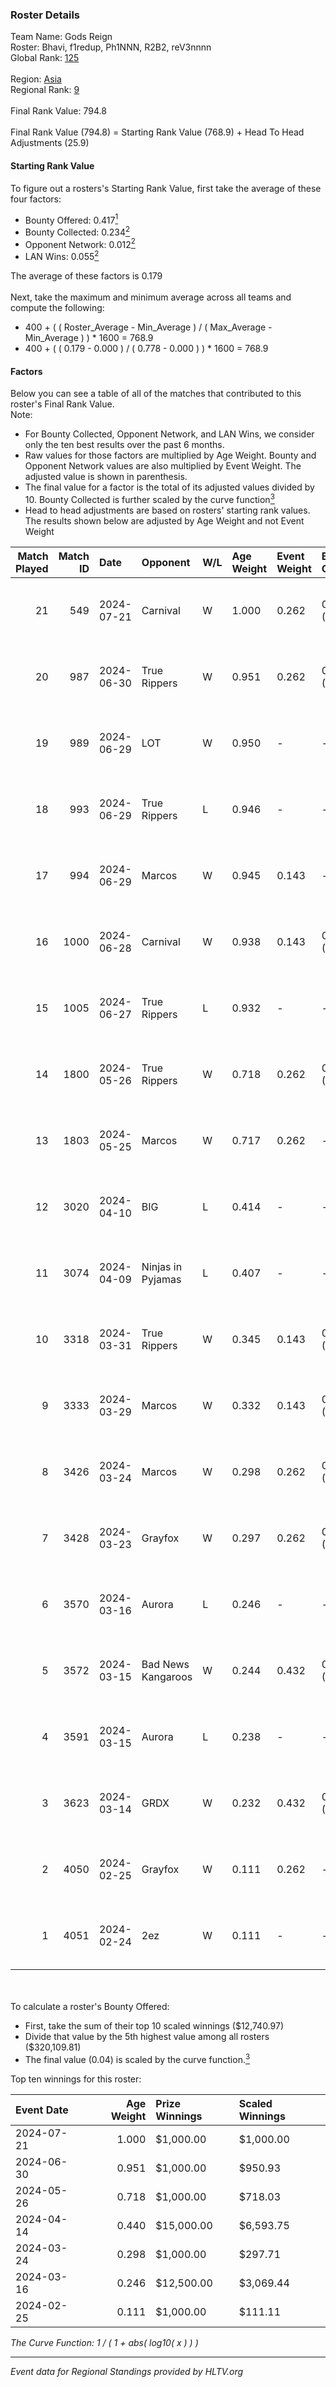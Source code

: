 ### Roster Details<br />
Team Name: Gods Reign<br />
Roster: Bhavi, f1redup, Ph1NNN, R2B2, reV3nnnn<br />
Global Rank: [125](../standings_global.md)<br />
<br />
Region: [Asia]( ../standings_asia.md)<br />
Regional Rank: [9]( ../standings_asia.md)<br />
<br />
Final Rank Value:  794.8<br />
<br />
Final Rank Value (794.8) = Starting Rank Value (768.9) + Head To Head Adjustments (25.9)<br />

#### Starting Rank Value<br />
To figure out a rosters's Starting Rank Value, first take the average of these four factors:<br />
- Bounty Offered: 0.417[<sup>1</sup>](#table2)
- Bounty Collected: 0.234[<sup>2</sup>](#table1)
- Opponent Network: 0.012[<sup>2</sup>](#table1)
- LAN Wins: 0.055[<sup>2</sup>](#table1)

The average of these factors is 0.179<br />
<br />
Next, take the maximum and minimum average across all teams and compute the following:<br />
- 400 + ( ( Roster_Average - Min_Average ) / ( Max_Average - Min_Average ) ) * 1600 = 768.9
- 400 + ( ( 0.179 - 0.000 ) / ( 0.778 - 0.000 ) ) * 1600 = 768.9


#### Factors<br />
Below you can see a table of all of the matches that contributed to this roster's Final Rank Value.<br />
Note:<br />

- For Bounty Collected, Opponent Network, and LAN Wins, we consider only the ten best results over the past 6 months.
- Raw values for those factors are multiplied by Age Weight. Bounty and Opponent Network values are also multiplied by Event Weight. The adjusted value is shown in parenthesis.
- The final value for a factor is the total of its adjusted values divided by 10. Bounty Collected is further scaled by the curve function[<sup>3</sup>](#curveFunction)
- Head to head adjustments are based on rosters' starting rank values. The results shown below are adjusted by Age Weight and not Event Weight
<span id="table1"></span><br />


| Match Played | Match ID | Date       | Opponent           | W/L | Age Weight | Event Weight | Bounty Collected | Opponent Network | LAN Wins  | H2H Adj. | Roster                                 |
| -: | -: | :- | :- | :- | :- | :- | :- | :- | :- | -: | :- |
|           21 |      549 | 2024-07-21 | Carnival           | W   | 1.000      | 0.262        | 0.002 (0.001)    | -                | 0 (0.000) |     5.26 | Bhavi, f1redup, Ph1NNN, R2B2, reV3nnnn |
|           20 |      987 | 2024-06-30 | True Rippers       | W   | 0.951      | 0.262        | 0.005 (0.001)    | 0.163 (0.040)    | 0 (0.000) |    12.84 | 1nhuman, Bhavi, Ph1NNN, R2B2, reV3nnnn |
|           19 |      989 | 2024-06-29 | LOT                | W   | 0.950      | -            | -                | -                | 0 (0.000) |     3.24 | Bhavi, f1redup, Ph1NNN, R2B2, reV3nnnn |
|           18 |      993 | 2024-06-29 | True Rippers       | L   | 0.946      | -            | -                | -                | -         |   -17.30 | Bhavi, f1redup, Ph1NNN, R2B2, reV3nnnn |
|           17 |      994 | 2024-06-29 | Marcos             | W   | 0.945      | 0.143        | -                | 0.036 (0.005)    | 0 (0.000) |     4.86 | Bhavi, f1redup, Ph1NNN, R2B2, reV3nnnn |
|           16 |     1000 | 2024-06-28 | Carnival           | W   | 0.938      | 0.143        | 0.002 (0.000)    | -                | 0 (0.000) |     5.28 | Bhavi, f1redup, Ph1NNN, R2B2, reV3nnnn |
|           15 |     1005 | 2024-06-27 | True Rippers       | L   | 0.932      | -            | -                | -                | -         |   -18.34 | Bhavi, f1redup, Ph1NNN, R2B2, reV3nnnn |
|           14 |     1800 | 2024-05-26 | True Rippers       | W   | 0.718      | 0.262        | 0.005 (0.001)    | 0.163 (0.031)    | 0 (0.000) |     8.31 | 1nhuman, Bhavi, Ph1NNN, R2B2, reV3nnnn |
|           13 |     1803 | 2024-05-25 | Marcos             | W   | 0.717      | 0.262        | -                | 0.036 (0.007)    | 0 (0.000) |     3.62 | Bhavi, f1redup, Ph1NNN, R2B2, reV3nnnn |
|           12 |     3020 | 2024-04-10 | BIG                | L   | 0.414      | -            | -                | -                | -         |    -0.70 | Bhavi, f1redup, Ph1NNN, R2B2, yoom     |
|           11 |     3074 | 2024-04-09 | Ninjas in Pyjamas  | L   | 0.407      | -            | -                | -                | -         |    -0.09 | Bhavi, f1redup, Ph1NNN, R2B2, yoom     |
|           10 |     3318 | 2024-03-31 | True Rippers       | W   | 0.345      | 0.143        | 0.005 (0.000)    | 0.163 (0.008)    | 0 (0.000) |     4.04 | Bhavi, f1redup, Ph1NNN, R2B2, reV3nnnn |
|            9 |     3333 | 2024-03-29 | Marcos             | W   | 0.332      | 0.143        | 0.000 (0.000)    | 0.011 (0.001)    | -         |     2.98 | Bhavi, f1redup, Ph1NNN, R2B2, reV3nnnn |
|            8 |     3426 | 2024-03-24 | Marcos             | W   | 0.298      | 0.262        | 0.000 (0.000)    | 0.011 (0.001)    | -         |     2.73 | Bhavi, f1redup, Ph1NNN, R2B2, reV3nnnn |
|            7 |     3428 | 2024-03-23 | Grayfox            | W   | 0.297      | 0.262        | 0.000 (0.000)    | 0.004 (0.000)    | -         |     2.46 | Bhavi, f1redup, Ph1NNN, R2B2, reV3nnnn |
|            6 |     3570 | 2024-03-16 | Aurora             | L   | 0.246      | -            | -                | -                | -         |    -0.05 | Bhavi, f1redup, Ph1NNN, R2B2, reV3nnnn |
|            5 |     3572 | 2024-03-15 | Bad News Kangaroos | W   | 0.244      | 0.432        | 0.016 (0.002)    | 0.217 (0.023)    | 1 (0.244) |     3.92 | Bhavi, f1redup, Ph1NNN, R2B2, reV3nnnn |
|            4 |     3591 | 2024-03-15 | Aurora             | L   | 0.238      | -            | -                | -                | -         |    -0.05 | Bhavi, f1redup, Ph1NNN, R2B2, reV3nnnn |
|            3 |     3623 | 2024-03-14 | GRDX               | W   | 0.232      | 0.432        | 0.002 (0.000)    | -                | 1 (0.232) |     1.56 | Bhavi, f1redup, Ph1NNN, R2B2, reV3nnnn |
|            2 |     4050 | 2024-02-25 | Grayfox            | W   | 0.111      | 0.262        | -                | 0.004 (0.000)    | -         |     0.95 | Bhavi, f1redup, Ph1NNN, R2B2, reV3nnnn |
|            1 |     4051 | 2024-02-24 | 2ez                | W   | 0.111      | -            | -                | -                | -         |     0.39 | Bhavi, f1redup, Ph1NNN, R2B2, reV3nnnn |

<br />
<span id="table2"></span><br />
To calculate a roster's Bounty Offered:<br />

- First, take the sum of their top 10 scaled winnings ($12,740.97)
- Divide that value by the 5th highest value among all rosters ($320,109.81)
- The final value (0.04) is scaled by the curve function.[<sup>3</sup>](#curveFunction)

Top ten winnings for this roster:<br />

| Event Date | Age Weight | Prize Winnings | Scaled Winnings |
| :- | -: | :- | :- |
| 2024-07-21 |      1.000 | $1,000.00      | $1,000.00       |
| 2024-06-30 |      0.951 | $1,000.00      | $950.93         |
| 2024-05-26 |      0.718 | $1,000.00      | $718.03         |
| 2024-04-14 |      0.440 | $15,000.00     | $6,593.75       |
| 2024-03-24 |      0.298 | $1,000.00      | $297.71         |
| 2024-03-16 |      0.246 | $12,500.00     | $3,069.44       |
| 2024-02-25 |      0.111 | $1,000.00      | $111.11         |


<span id="curveFunction"></span>_The Curve Function: 1 / ( 1 + abs( log10( x ) ) )_<br />

---
_Event data for Regional Standings provided by HLTV.org_<br />
